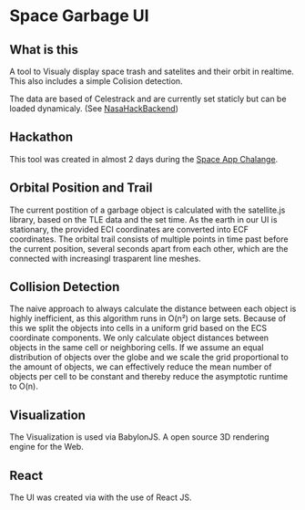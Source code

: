 # Space Garbage UI

## What is this
A tool to Visualy display space trash and satelites and their orbit in realtime.
This also includes a simple Colision detection.

The data are based of Celestrack and are currently set staticly but can be loaded dynamicaly. (See [NasaHackBackend](https://github.com/Renji3/NasaHackBackend))

## Hackathon
This tool was created in almost 2 days during the [Space App Chalange](https://www.spaceappschallenge.org/).
## Orbital Position and Trail
The current postition of a garbage object is calculated with the satellite.js library, based on the TLE data and the set time.
As the earth in our UI is stationary, the provided ECI coordinates are converted into ECF coordinates.
The orbital trail consists of multiple points in time past before the current position, several seconds apart from each other, which are the connected with increasingl trasparent line meshes.

## Collision Detection
The naive approach to always calculate the distance between each object is highly inefficient, as this algorithm runs in O(n²) on large sets.
Because of this we split the objects into cells in a uniform grid based on the ECS coordinate components.
We only calculate object distances between objects in the same cell or neighboring cells.
If we assume an equal distribution of objects over the globe and we scale the grid proportional to the amount of objects, we can effectively reduce the mean number of objects per cell to be constant and thereby reduce the asymptotic runtime to O(n).

## Visualization
The Visualization is used via BabylonJS. A open source 3D rendering engine for the Web.

## React
The UI was created via with the use of React JS.